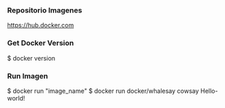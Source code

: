 ### Repositorio Imagenes
https://hub.docker.com


### Get Docker Version
$ docker version

### Run Imagen
$ docker run "image_name"
$ docker run docker/whalesay cowsay Hello-world!
